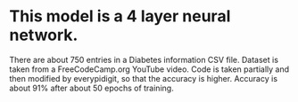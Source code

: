 # This model is a 4 layer neural network.
There are about 750 entries in a Diabetes information CSV file. Dataset is taken from a FreeCodeCamp.org YouTube video. Code is taken partially and then modified by everypidigit, so that the accuracy is higher. 
Accuracy is about 91% after about 50 epochs of training. 
